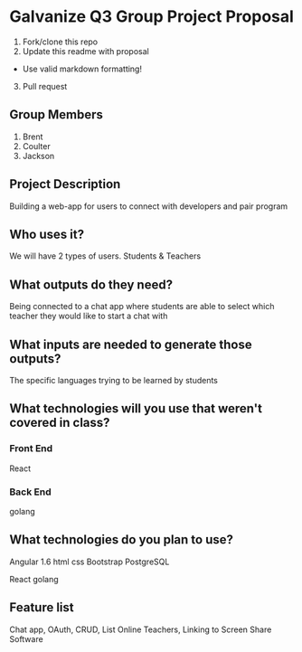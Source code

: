 # Galvanize Q3 Group Project Proposal

1. Fork/clone this repo
2. Update this readme with proposal
  * Use valid markdown formatting!
3. Pull request

## Group Members

1. Brent
2. Coulter
3. Jackson


## Project Description

Building a web-app for users to connect with developers and pair program


## Who uses it?

We will have 2 types of users. Students & Teachers

## What outputs do they need?

Being connected to a chat app where students are able to select which teacher
they would like to start a chat with


## What inputs are needed to generate those outputs?

The specific languages trying to be learned by students


## What technologies will you use that weren't covered in class?

### Front End
React


### Back End
golang



## What technologies do you plan to use?

Angular 1.6
html
css
Bootstrap
PostgreSQL

React
golang


## Feature list

Chat app, OAuth, CRUD, List Online Teachers, Linking to Screen Share Software
